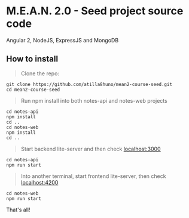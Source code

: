 # M.E.A.N. 2.0 - Seed project source code
Angular 2, NodeJS, ExpressJS and MongoDB

## How to install

> Clone the repo:
```
git clone https://github.com/atilla8huno/mean2-course-seed.git
cd mean2-course-seed
```

> Run npm install into both notes-api and notes-web projects
```
cd notes-api
npm install
cd ..
cd notes-web
npm install
cd ..
```

> Start backend lite-server and then check [localhost:3000](http://localhost:3000/)
```
cd notes-api
npm run start
```

> Into another terminal, start frontend lite-server, then check [localhost:4200](http://localhost:4200/)
```
cd notes-web
npm run start
```

That's all!
